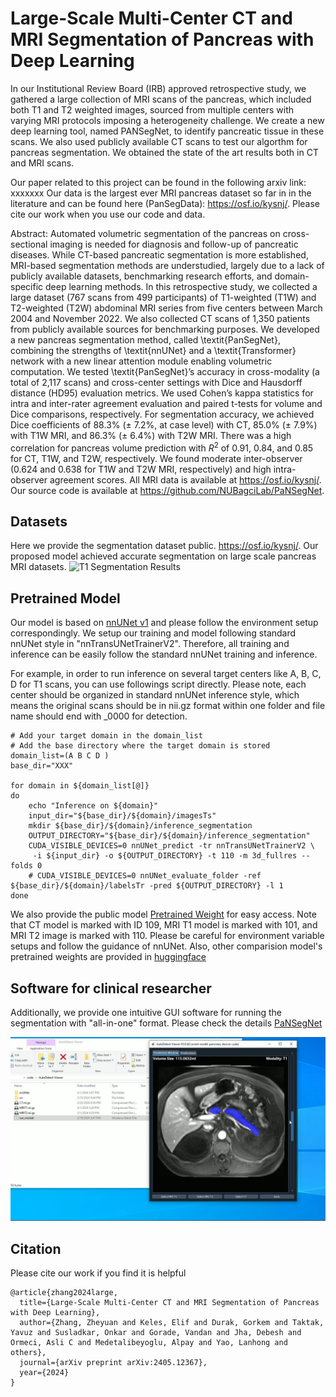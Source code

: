 # Large-Scale Multi-Center CT and MRI Segmentation of Pancreas with Deep Learning

In our Institutional Review Board (IRB) approved retrospective study, we gathered a large collection of MRI scans of the pancreas, which included both T1 and T2 weighted images, sourced from multiple centers with varying MRI protocols imposing a heterogeneity challenge. We create a new deep learning tool, named PANSegNet, to identify pancreatic tissue in these scans. We also used publicly available CT scans to test our algorthm for pancreas segmentation. We obtained the state of the art results both in CT and MRI scans.

Our paper related to this project can be found in the following arxiv link: xxxxxxx
Our data is the largest ever MRI pancreas dataset so far in in the literature and can be found here (PanSegData): https://osf.io/kysnj/.
Please cite our work when you use our code and data.

Abstract:
Automated volumetric segmentation of the pancreas on cross-sectional imaging is needed for diagnosis and follow-up of pancreatic diseases. While CT-based pancreatic segmentation is more established, MRI-based segmentation methods are understudied, largely due to a lack of publicly available datasets, benchmarking research efforts, and domain-specific deep learning methods. In this retrospective study, we collected a large dataset (767 scans from 499 participants) of T1-weighted (T1W) and T2-weighted (T2W) abdominal MRI series from five centers between March 2004 and November 2022. We also collected CT scans of 1,350 patients from publicly available sources for benchmarking purposes. We developed a new pancreas segmentation method, called \textit{PanSegNet}, combining the strengths of \textit{nnUNet} and a \textit{Transformer} network with a new linear attention module enabling volumetric computation. We tested \textit{PanSegNet}’s accuracy in cross-modality (a total of 2,117 scans) and cross-center settings with Dice and Hausdorff distance (HD95) evaluation metrics. We used Cohen’s kappa statistics for intra and inter-rater agreement evaluation and paired t-tests for volume and Dice comparisons, respectively. For segmentation accuracy, we achieved Dice coefficients of 88.3\% (± 7.2\%, at case level) with CT, 85.0\% (± 7.9\%) with T1W MRI, and 86.3\% (± 6.4\%) with T2W MRI. There was a high correlation for pancreas volume prediction with $R^2$ of 0.91, 0.84, and 0.85 for CT, T1W, and T2W, respectively. We found moderate inter-observer (0.624 and 0.638 for T1W and T2W MRI, respectively) and high intra-observer agreement scores. All MRI data is available at https://osf.io/kysnj/. Our source code is available at https://github.com/NUBagciLab/PaNSegNet.



## Datasets
Here we provide the segmentation dataset public.
https://osf.io/kysnj/. Our proposed model achieved accurate segmentation on large scale pancreas MRI datasets.
![T1 Segmentation Results](./assets/T1_Segmentation_Visualization.png)

## Pretrained Model

Our model is based on [nnUNet v1](https://github.com/MIC-DKFZ/nnUNet.git) and please follow the environment setup correspondingly. We setup our training and model following standard nnUNet style in "nnTransUNetTrainerV2". Therefore, all training and inference can be easily follow the standard nnUNet training and inference.

For example, in order to run inference on several target centers like A, B, C, D for T1 scans, you can use followings script directly. Please note, each center should be organized in standard nnUNet inference style, which means the original scans should be in nii.gz format within one folder and file name should end with _0000 for detection.

```shell
# Add your target domain in the domain_list
# Add the base directory where the target domain is stored
domain_list=(A B C D )
base_dir="XXX"

for domain in ${domain_list[@]}
do
    echo "Inference on ${domain}"
    input_dir="${base_dir}/${domain}/imagesTs"
    mkdir ${base_dir}/${domain}/inference_segmentation
    OUTPUT_DIRECTORY="${base_dir}/${domain}/inference_segmentation"
    CUDA_VISIBLE_DEVICES=0 nnUNet_predict -tr nnTransUNetTrainerV2 \
     -i ${input_dir} -o ${OUTPUT_DIRECTORY} -t 110 -m 3d_fullres --folds 0
    # CUDA_VISIBLE_DEVICES=0 nnUNet_evaluate_folder -ref ${base_dir}/${domain}/labelsTr -pred ${OUTPUT_DIRECTORY} -l 1
done
```

We also provide the public model [Pretrained Weight](https://drive.google.com/drive/folders/1TDuQglEWmUkBDtz5_IAjrCKQzlsYFm-v?usp=sharing) for easy access. Note that CT model is marked with ID 109, MRI T1 model is marked with 101, and MRI T2 image is marked with 110. Please be careful for environment variable setups and follow the guidance of nnUNet. Also, other comparision model's pretrained weights are provided in [huggingface](https://huggingface.co/onkarsus13/Northwestern_pan_seg/tree/main)


## Software for clinical researcher

Additionally, we provide one intuitive GUI software for running the segmentation with "all-in-one" format. Please check the details [PaNSegNet](./software/guidance.md)

![Easy GUI](./assets/GUI.JPG)


## Citation

Please cite our work if you find it is helpful
```
@article{zhang2024large,
  title={Large-Scale Multi-Center CT and MRI Segmentation of Pancreas with Deep Learning},
  author={Zhang, Zheyuan and Keles, Elif and Durak, Gorkem and Taktak, Yavuz and Susladkar, Onkar and Gorade, Vandan and Jha, Debesh and Ormeci, Asli C and Medetalibeyoglu, Alpay and Yao, Lanhong and others},
  journal={arXiv preprint arXiv:2405.12367},
  year={2024}
}
```